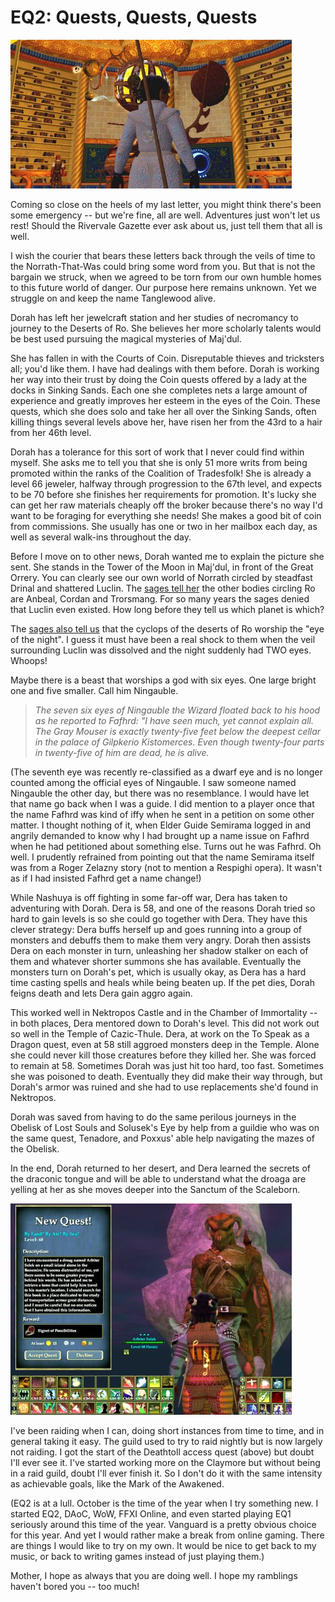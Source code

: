 # EQ2: Quests, Quests, Quests

![Orrery in the Tower of the Moon](../uploads/2006/10/orrery.jpg)

Coming so close on the heels of my last letter, you might think there's been some emergency -- but we're fine, all are well. Adventures just won't let us rest! Should the Rivervale Gazette ever ask about us, just tell them that all is well.

I wish the courier that bears these letters back through the veils of time to the Norrath-That-Was could bring some word from you. But that is not the bargain we struck, when we agreed to be torn from our own humble homes to this future world of danger. Our purpose here remains unknown. Yet we struggle on and keep the name Tanglewood alive.

Dorah has left her jewelcraft station and her studies of necromancy to journey to the Deserts of Ro. She believes her more scholarly talents would be best used pursuing the magical mysteries of Maj'dul.

She has fallen in with the Courts of Coin. Disreputable thieves and tricksters all; you'd like them. I have had dealings with them before. Dorah is working her way into their trust by doing the Coin quests offered by a lady at the docks in Sinking Sands. Each one she completes nets a large amount of experience and greatly improves her esteem in the eyes of the Coin. These quests, which she does solo and take her all over the Sinking Sands, often killing things several levels above her, have risen her from the 43rd to a hair from her 46th level.

Dorah has a tolerance for this sort of work that I never could find within myself. She asks me to tell you that she is only 51 more writs from being promoted within the ranks of the Coalition of Tradesfolk! She is already a level 66 jeweler, halfway through progression to the 67th level, and expects to be 70 before she finishes her requirements for promotion. It's lucky she can get her raw materials cheaply off the broker because there's no way I'd want to be foraging for everything she needs! She makes a good bit of coin from commissions. She usually has one or two in her mailbox each day, as well as several walk-ins throughout the day.

Before I move on to other news, Dorah wanted me to explain the picture she sent. She stands in the Tower of the Moon in Maj'dul, in front of the Great Orrery. You can clearly see our own world of Norrath circled by steadfast Drinal and shattered Luclin. The [sages tell her](http://eqiiforums.station.sony.com/eq2/board/print?board.id=lore&message.id=9999&page=1&format=page "Maj'dul Planetarium") the other bodies circling Ro are Anbeal, Cordan and Trorsmang. For so many years the sages denied that Luclin even existed. How long before they tell us which planet is which?

The [sages also tell us](http://eq2players.station.sony.com/en/news_ff.vm?FeatureName=enemy_mastery4 "DoF enemy mastery") that the cyclops of the deserts of Ro worship the "eye of the night". I guess it must have been a real shock to them when the veil surrounding Luclin was dissolved and the night suddenly had TWO eyes. Whoops!

Maybe there is a beast that worships a god with six eyes. One large bright one and five smaller. Call him Ningauble.

> *The seven six eyes of Ningauble the Wizard floated back to his hood as he reported to Fafhrd: "I have seen much, yet cannot explain all. The Gray Mouser is exactly twenty-five feet below the deepest cellar in the palace of Gilpkerio Kistomerces. Even though twenty-four parts in twenty-five of him are dead, he is alive.* 


(The seventh eye was recently re-classified as a dwarf eye and is no longer counted among the official eyes of Ningauble. I saw someone named Ningauble the other day, but there was no resemblance. I would have let that name go back when I was a guide. I did mention to a player once that the name Fafhrd was kind of iffy when he sent in a petition on some other matter. I thought nothing of it, when Elder Guide Semirama logged in and angrily demanded to know why I had brought up a name issue on Fafhrd when he had petitioned about something else. Turns out he was Fafhrd. Oh well. I prudently refrained from pointing out that the name Semirama itself was from a Roger Zelazny story (not to mention a Respighi opera). It wasn't as if I had insisted Fafhrd get a name change!)

While Nashuya is off fighting in some far-off war, Dera has taken to adventuring with Dorah. Dera is 58, and one of the reasons Dorah tried so hard to gain levels is so she could go together with Dera. They have this clever strategy: Dera buffs herself up and goes running into a group of monsters and debuffs them to make them very angry. Dorah then assists Dera on each monster in turn, unleashing her shadow stalker on each of them and whatever shorter summons she has available. Eventually the monsters turn on Dorah's pet, which is usually okay, as Dera has a hard time casting spells and heals while being beaten up. If the pet dies, Dorah feigns death and lets Dera gain aggro again.

This worked well in Nektropos Castle and in the Chamber of Immortality -- in both places, Dera mentored down to Dorah's level. This did not work out so well in the Temple of Cazic-Thule. Dera, at work on the To Speak as a Dragon quest, even at 58 still aggroed monsters deep in the Temple. Alone she could never kill those creatures before they killed her. She was forced to remain at 58. Sometimes Dorah was just hit too hard, too fast. Sometimes she was poisoned to death. Eventually they did make their way through, but Dorah's armor was ruined and she had to use replacements she'd found in Nektropos.

Dorah was saved from having to do the same perilous journeys in the Obelisk of Lost Souls and Solusek's Eye by help from a guildie who was on the same quest, Tenadore, and Poxxus' able help navigating the mazes of the Obelisk.

In the end, Dorah returned to her desert, and Dera learned the secrets of the draconic tongue and will be able to understand what the droaga are yelling at her as she moves deeper into the Sanctum of the Scaleborn.

![Deathtoll Access Quest](../uploads/2006/10/deathtoll.jpg)

I've been raiding when I can, doing short instances from time to time, and in general taking it easy. The guild used to try to raid nightly but is now largely not raiding. I got the start of the Deathtoll access quest (above) but doubt I'll ever see it. I've started working more on the Claymore but without being in a raid guild, doubt I'll ever finish it. So I don't do it with the same intensity as achievable goals, like the Mark of the Awakened.

(EQ2 is at a lull. October is the time of the year when I try something new. I started EQ2, DAoC, WoW, FFXI Online, and even started playing EQ1 seriously around this time of the year. Vanguard is a pretty obvious choice for this year. And yet I would rather make a break from online gaming. There are things I would like to try on my own. It would be nice to get back to my music, or back to writing games instead of just playing them.)

Mother, I hope as always that you are doing well. I hope my ramblings haven't bored you -- too much!
